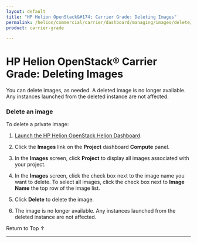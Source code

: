 ```yaml
---
layout: default
title: "HP Helion OpenStack&#174; Carrier Grade: Deleting Images"
permalink: /helion/commercial/carrier/dashboard/managing/images/delete/
product: carrier-grade

---
```

<!--PUBLISHED-->

<script>

function PageRefresh {
onLoad="window.refresh"
}

PageRefresh();

</script>

<!--
<p style="font-size: small;"> <a href="/helion/commercial/carrier/ga1/install/">&#9664; PREV</a> | <a href="/helion/commercial/carrier/ga1/install-overview/">&#9650; UP</a> | <a href="/helion/commercial/carrier/ga1/">NEXT &#9654;</a></p> 
-->

# HP Helion OpenStack&#174; Carrier Grade: Deleting Images

You can delete images, as needed. A deleted image is no longer available. Any instances launched from the deleted instance are not affected.

### Delete an image ###

To delete a private image:

1. [Launch the HP Helion OpenStack Helion Dashboard](/helion/openstack/1.1/dashboard/login/).

2. Click the **Images** link on the **Project** dashboard **Compute** panel.

3. In the **Images** screen, click **Project** to display all images associated with your project.

4. In the **Images** screen, click the check box next to the image name you want to delete. To select all images, click the check box next to **Image Name** the top row of the image list.

5. Click **Delete** to delete the image.

6. The image is no longer available. Any instances launched from the deleted instance are not affected.

<p><a href="#top" style="padding:14px 0px 14px 0px; text-decoration: none;"> Return to Top &#8593; </a></p>


----
